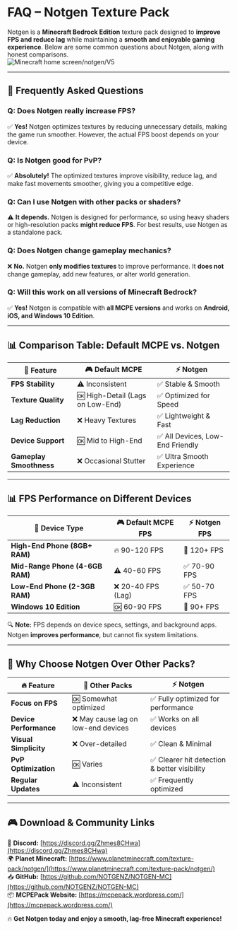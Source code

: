 # **FAQ – Notgen Texture Pack**  

Notgen is a **Minecraft Bedrock Edition** texture pack designed to **improve FPS and reduce lag** while maintaining a **smooth and enjoyable gaming experience**. Below are some common questions about Notgen, along with honest comparisons.  
![Minecraft home screen/notgen/V5 ](https://github.com/user-attachments/assets/1b5555b5-9aae-47f9-9e33-54b549c46bb9)

---

## **📌 Frequently Asked Questions**  

### **Q: Does Notgen really increase FPS?**  
✅ **Yes!** Notgen optimizes textures by reducing unnecessary details, making the game run smoother. However, the actual FPS boost depends on your device.  

### **Q: Is Notgen good for PvP?**  
✅ **Absolutely!** The optimized textures improve visibility, reduce lag, and make fast movements smoother, giving you a competitive edge.  

### **Q: Can I use Notgen with other packs or shaders?**  
⚠️ **It depends.** Notgen is designed for performance, so using heavy shaders or high-resolution packs **might reduce FPS**. For best results, use Notgen as a standalone pack.  

### **Q: Does Notgen change gameplay mechanics?**  
❌ **No.** Notgen **only modifies textures** to improve performance. It **does not** change gameplay, add new features, or alter world generation.  

### **Q: Will this work on all versions of Minecraft Bedrock?**  
✅ **Yes!** Notgen is compatible with **all MCPE versions** and works on **Android, iOS, and Windows 10 Edition**.  

---

## **📊 Comparison Table: Default MCPE vs. Notgen**  

| 🚀 Feature         | 🎮 Default MCPE | ⚡ Notgen |
|------------------|---------------|---------|
| **FPS Stability** | ⚠️ Inconsistent | ✅ Stable & Smooth |
| **Texture Quality** | 🆗 High-Detail (Lags on Low-End) | ✅ Optimized for Speed |
| **Lag Reduction** | ❌ Heavy Textures | ✅ Lightweight & Fast |
| **Device Support** | 🆗 Mid to High-End | ✅ All Devices, Low-End Friendly |
| **Gameplay Smoothness** | ❌ Occasional Stutter | ✅ Ultra Smooth Experience |

---

## **📊 FPS Performance on Different Devices**  

| 📱 Device Type       | 🎮 Default MCPE FPS | ⚡ Notgen FPS |
|-------------------|----------------|------------|
| **High-End Phone (8GB+ RAM)** | 🔥 90-120 FPS | 🚀 120+ FPS |
| **Mid-Range Phone (4-6GB RAM)** | ⚠️ 40-60 FPS | ✅ 70-90 FPS |
| **Low-End Phone (2-3GB RAM)** | ❌ 20-40 FPS (Lag) | ✅ 50-70 FPS |
| **Windows 10 Edition** | 🆗 60-90 FPS | 🚀 90+ FPS |

🔍 **Note:** FPS depends on device specs, settings, and background apps. Notgen **improves performance**, but cannot fix system limitations.  

---

## **📌 Why Choose Notgen Over Other Packs?**  

| 🔥 Feature          | 🎨 Other Packs | ⚡ Notgen |
|------------------|-----------------|---------|
| **Focus on FPS** | 🆗 Somewhat optimized | ✅ Fully optimized for performance |
| **Device Performance** | ❌ May cause lag on low-end devices | ✅ Works on all devices |
| **Visual Simplicity** | ❌ Over-detailed | ✅ Clean & Minimal |
| **PvP Optimization** | 🆗 Varies | ✅ Clearer hit detection & better visibility |
| **Regular Updates** | ⚠️ Inconsistent | ✅ Frequently optimized |

---

## 🎮 **Download & Community Links**  

🔗 **Discord:** [https://discord.gg/Zhmes8CHwa](https://discord.gg/Zhmes8CHwa)  
🌍 **Planet Minecraft:** [https://www.planetminecraft.com/texture-pack/notgen/](https://www.planetminecraft.com/texture-pack/notgen/)  
📥 **GitHub:** [https://github.com/NOTGENZ/NOTGEN-MC](https://github.com/NOTGENZ/NOTGEN-MC)  
📦 **MCPEPack Website:** [https://mcpepack.wordpress.com/](https://mcpepack.wordpress.com/)  

🔥 **Get Notgen today and enjoy a smooth, lag-free Minecraft experience!**  
